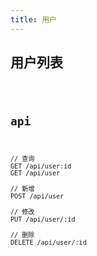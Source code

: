 ```yaml
---
title: 用户
---
```


## 用户列表

<code src="./demo/UserTable.jsx" />

## api

```
// 查询
GET /api/user:id
GET /api/user

// 新增
POST /api/user

// 修改
PUT /api/user/:id

// 删除
DELETE /api/user/:id
```

